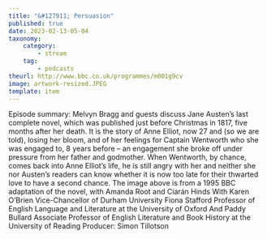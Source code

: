 ```yaml
---
title: "&#127911; Persuasion"
published: true
date: 2023-02-13-05-04
taxonomy:
    category:
        - stream
    tag:
        - podcasts
theurl: http://www.bbc.co.uk/programmes/m001g9cv
image: artwork-resized.JPEG
template: item
---
```


Episode summary: Melvyn Bragg and guests discuss Jane Austen&rsquo;s last complete novel, which was published just before Christmas in 1817, five months after her death. It is the story of Anne Elliot, now 27 and (so we are told), losing her bloom, and of her feelings for Captain Wentworth who she was engaged to, 8 years before &ndash; an engagement she broke off under pressure from her father and godmother. When Wentworth, by chance, comes back into Anne Elliot&rsquo;s life, he is still angry with her and neither she nor Austen&rsquo;s readers can know whether it is now too late for their thwarted love to have a second chance. The image above is from a 1995 BBC adaptation of the novel, with Amanda Root and Ciar&aacute;n Hinds With Karen O&rsquo;Brien Vice-Chancellor of Durham University Fiona Stafford Professor of English Language and Literature at the University of Oxford And Paddy Bullard Associate Professor of English Literature and Book History at the University of Reading Producer: Simon Tillotson
